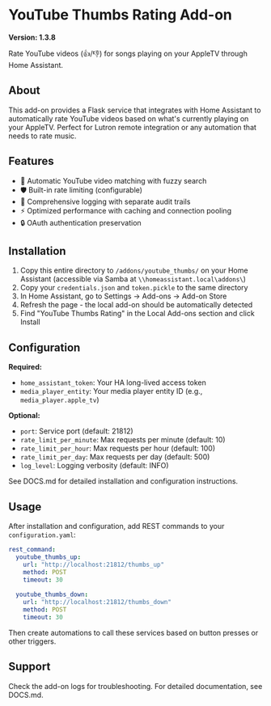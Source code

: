 # YouTube Thumbs Rating Add-on

**Version: 1.3.8**

Rate YouTube videos (👍/👎) for songs playing on your AppleTV through Home Assistant.

## About

This add-on provides a Flask service that integrates with Home Assistant to automatically rate YouTube videos based on what's currently playing on your AppleTV. Perfect for Lutron remote integration or any automation that needs to rate music.

## Features

- 🎵 Automatic YouTube video matching with fuzzy search
- 🛡️ Built-in rate limiting (configurable)
- 📝 Comprehensive logging with separate audit trails
- ⚡ Optimized performance with caching and connection pooling
- 🔒 OAuth authentication preservation

## Installation

1. Copy this entire directory to `/addons/youtube_thumbs/` on your Home Assistant (accessible via Samba at `\\homeassistant.local\addons\`)
2. Copy your `credentials.json` and `token.pickle` to the same directory
3. In Home Assistant, go to Settings → Add-ons → Add-on Store
4. Refresh the page - the local add-on should be automatically detected
5. Find "YouTube Thumbs Rating" in the Local Add-ons section and click Install

## Configuration

**Required:**
- `home_assistant_token`: Your HA long-lived access token
- `media_player_entity`: Your media player entity ID (e.g., `media_player.apple_tv`)

**Optional:**
- `port`: Service port (default: 21812)
- `rate_limit_per_minute`: Max requests per minute (default: 10)
- `rate_limit_per_hour`: Max requests per hour (default: 100)
- `rate_limit_per_day`: Max requests per day (default: 500)
- `log_level`: Logging verbosity (default: INFO)

See DOCS.md for detailed installation and configuration instructions.

## Usage

After installation and configuration, add REST commands to your `configuration.yaml`:

```yaml
rest_command:
  youtube_thumbs_up:
    url: "http://localhost:21812/thumbs_up"
    method: POST
    timeout: 30
    
  youtube_thumbs_down:
    url: "http://localhost:21812/thumbs_down"
    method: POST
    timeout: 30
```

Then create automations to call these services based on button presses or other triggers.

## Support

Check the add-on logs for troubleshooting. For detailed documentation, see DOCS.md.
